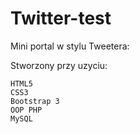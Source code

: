 # Twitter-test
Mini portal w stylu Tweetera:

Stworzony przy uzyciu:

    HTML5
    CSS3
    Bootstrap 3
    OOP PHP
    MySQL

